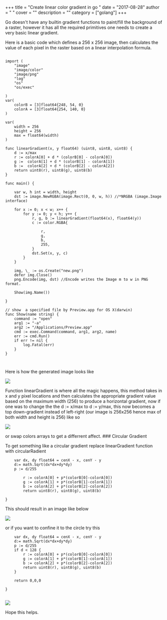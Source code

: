 
+++
title = "Create linear color gradient in go "
date = "2017-08-28"
author = " "
cover = ""
description = ""
category = ["golang"]
+++

Go doesn't have any builtin gradient functions to paint/fill the background of a raster, however it has all the required primitives one needs to create a very basic linear gradient.

 Here is a basic code which defines a 256 x 256 image, then calculates the value of each pixel in the raster based on a linear interpolation formula.

  

```package main

import (
	"image"
	"image/color"
	"image/png"
	"log"
	"os"
	"os/exec"

)
var(
	colorB = [3]float64{248, 54, 0}
	colorA = [3]float64{254, 140, 0}
)

var(
	width = 256
	height = 256
	max = float64(width)
)

func linearGradient(x, y float64) (uint8, uint8, uint8) {
	d := x/max
	r := colorA[0] + d * (colorB[0] - colorA[0])
	g :=  colorA[1] + d * (colorB[1] - colorA[1])
	b :=  colorA[2] + d * (colorB[2] - colorA[2])
	return uint8(r), uint8(g), uint8(b)
}

func main() {

	var w, h int = width, height
	dst := image.NewRGBA(image.Rect(0, 0, w, h)) //*NRGBA (image.Image interface)

	for x := 0; x < w; x++ {
		for y := 0; y < h; y++ {
			r, g, b := linearGradient(float64(x), float64(y))
			c := color.RGBA{

				r,
				g,
				b,
				255,
			}
			dst.Set(x, y, c)
		}
	}

	img, \_ := os.Create("new.png")
	defer img.Close()
	png.Encode(img, dst) //Encode writes the Image m to w in PNG format.

	Show(img.Name())

}

// show  a specified file by Preview.app for OS X(darwin)
func Show(name string) {
	command := "open"
	arg1 := "-a"
	arg2 := "/Applications/Preview.app"
	cmd := exec.Command(command, arg1, arg2, name)
	err := cmd.Run()
	if err != nil {
		log.Fatal(err)
	}
}



```
 Here is how the generated image looks like

  ![](/media/new.png) 

  Function linearGradient is where all the magic happens, this method takes in x and y pixel locations and then calculates the appropriate gradient value based on the maximum width (256) to produce a horizontal gradient, now if one was to change the the d := x/max to d := y/max, this now becomes a top down-gradient instead of left-right (our image is 256x256 hence max of both width and height is 256) like so 

 ![](/media/linear-gradient-vertical.png)

 or swap colors arrays to get a differrent affect. ### Circular Gradient

 To get something like a circular gradient replace linearGradient function with circularRadient

  

```func circularGradient(x, y float64) (uint8, uint8, uint8) {
	var dx, dy float64 = cenX - x, cenY - y
	d:= math.Sqrt(dx*dx+dy*dy)
	p := d/255
	 
		r := colorA[0] + p*(colorB[0]-colorA[0])
		g := colorA[1] + p*(colorB[1]-colorA[1])
		b := colorA[2] + p*(colorB[2]-colorA[2])
		return uint8(r), uint8(g), uint8(b)
	 
}

```
  This should result in an image like below 

 ![](/media/circular-gradient.png)

 or if you want to confine it to the circle try this  

```func circularGradient(x, y float64) (uint8, uint8, uint8) {
	var dx, dy float64 = cenX - x, cenY - y
	d:= math.Sqrt(dx*dx+dy*dy)
	p := d/255
	if d < 128 {
		r := colorA[0] + p*(colorB[0]-colorA[0])
		g := colorA[1] + p*(colorB[1]-colorA[1])
		b := colorA[2] + p*(colorB[2]-colorA[2])
		return uint8(r), uint8(g), uint8(b)
	}

	return 0,0,0

}


```
  ![](/media/circular-gradient-2.png)

 Hope this helps.



